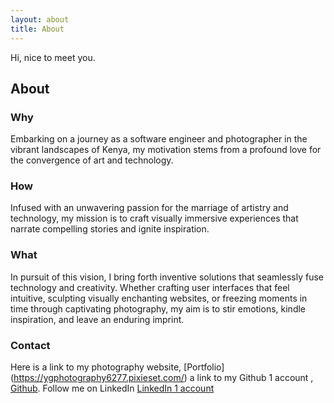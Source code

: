 ```yaml
---
layout: about
title: About
---
```



<p>Hi, nice to meet you.</p>

## About

### Why
Embarking on a journey as a software engineer and photographer in the vibrant landscapes of Kenya, my motivation stems from a profound love for the convergence of art and technology.

### How
Infused with an unwavering passion for the marriage of artistry and technology, my mission is to craft visually immersive experiences that narrate compelling stories and ignite inspiration.

### What
In pursuit of this vision, I bring forth inventive solutions that seamlessly fuse technology and creativity. Whether crafting user interfaces that feel intuitive, sculpting visually enchanting websites, or freezing moments in time through captivating photography, my aim is to stir emotions, kindle inspiration, and leave an enduring imprint.

### Contact
Here is a link to my photography website, [Portfolio] (https://ygphotography6277.pixieset.com/) a link to my Github 1 account , [Github](https://github.com/Ygyuri). Follow me on LinkedIn [LinkedIn 1 account](https://www.linkedin.com/in/yuri-juma-04905325b/)
